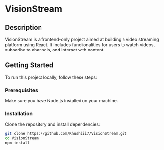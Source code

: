 # VisionStream

## Description

VisionStream is a frontend-only project aimed at building a video streaming platform using React. It includes functionalities for users to watch videos, subscribe to channels, and interact with content.

## Getting Started

To run this project locally, follow these steps:

### Prerequisites

Make sure you have Node.js installed on your machine.

### Installation

Clone the repository and install dependencies:

```bash
git clone https://github.com/Khushiii7/VisionStream.git
cd VisionStream
npm install
